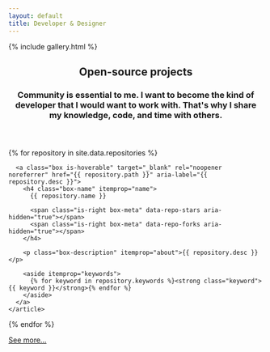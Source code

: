 ```yaml
---
layout: default
title: Developer & Designer
---
```


{% include gallery.html %}

<main id="content" class="content grid" itemprop="mainContentOfPage">
  <header class="content-header">
    <h2 class="content-heading">Open-source projects</h2>
    <h3 class="content-subheading">Community is essential to me. I want to become the kind of developer that I would want to work with. That's why I share my knowledge, code, and time with others.</h3>
  </header>

  {% for repository in site.data.repositories %}
    <article class="xs-12 sm-6 lg-4" data-repo-name="{{ repository.name }}" itemtype="http://schema.org/SoftwareSourceCode" itemscope>
      <link itemprop="codeRepository" href="{{ repository.path }}">
      <link itemprop="downloadUrl" href="{{ repository.path }}/releases">

      <a class="box is-hoverable" target="_blank" rel="noopener noreferrer" href="{{ repository.path }}" aria-label="{{ repository.desc }}">
        <h4 class="box-name" itemprop="name">
          {{ repository.name }}

          <span class="is-right box-meta" data-repo-stars aria-hidden="true"></span>
          <span class="is-right box-meta" data-repo-forks aria-hidden="true"></span>
        </h4>

        <p class="box-description" itemprop="about">{{ repository.desc }}</p>

        <aside itemprop="keywords">
          {% for keyword in repository.keywords %}<strong class="keyword">{{ keyword }}</strong>{% endfor %}
        </aside>
      </a>
    </article>
  {% endfor %}

  <aside class="xs-12 sm-6 lg-4" data-repo-name="{{ repository.name }}">
    <a class="box is-wide is-hoverable" target="_blank" rel="noopener noreferrer" href="https://github.com/Bartozzz">
      See more…
    </a>
  </aside>
</main>

<script src="https://cdnjs.cloudflare.com/ajax/libs/flickity/2.0.10/flickity.pkgd.min.js"></script>
<script src="{{ "/assets/scripts/index.js" | relative_url }}"></script>
